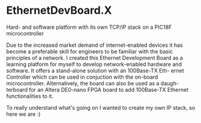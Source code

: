 # EthernetDevBoard.X
Hard- and software platform with its own TCP/IP stack on a PIC18F microcontroller

Due to the increased market demand of internet-enabled devices it
has become a preferable skill for engineers to be familiar with the basic
principles of a network. I created this Ethernet Development Board
as a learning platform for myself to develop network-enabled hardware
and software. It offers a stand-alone solution with an 100Base-TX Eth-
ernet Controller which can be used in conjuction with the on-board
microcontroller. Alternatively, the board can also be used as a daugh-
terboard for an Altera DE0-nano FPGA board to add 100Base-TX
Ethernet functionalities to it.

To really understand what's going on I wanted to create my own IP stack, so here we are :)
